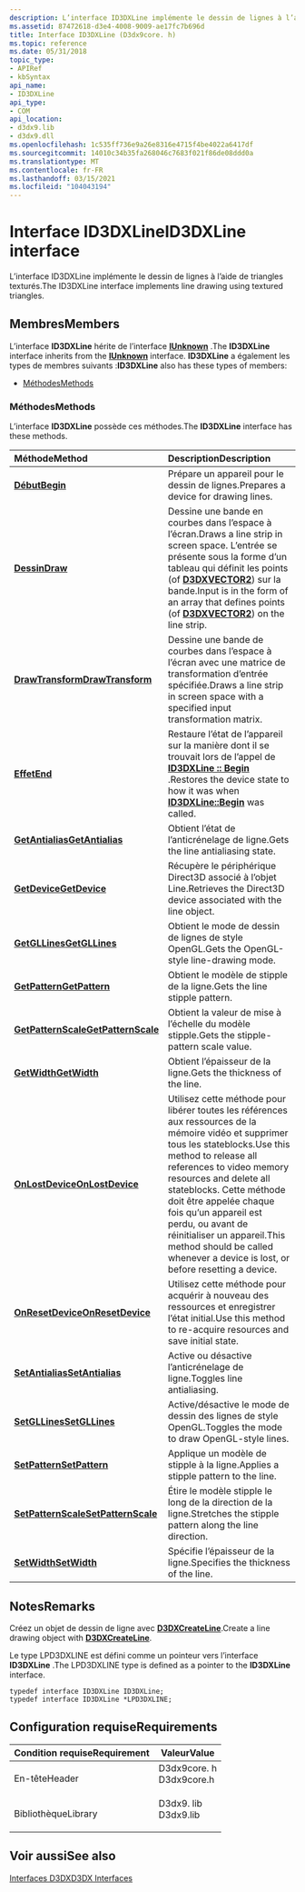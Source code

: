 ```yaml
---
description: L’interface ID3DXLine implémente le dessin de lignes à l’aide de triangles texturés.
ms.assetid: 87472618-d3e4-4008-9009-ae17fc7b696d
title: Interface ID3DXLine (D3dx9core. h)
ms.topic: reference
ms.date: 05/31/2018
topic_type:
- APIRef
- kbSyntax
api_name:
- ID3DXLine
api_type:
- COM
api_location:
- d3dx9.lib
- d3dx9.dll
ms.openlocfilehash: 1c535ff736e9a26e8316e4715f4be4022a6417df
ms.sourcegitcommit: 14010c34b35fa268046c7683f021f86de08ddd0a
ms.translationtype: MT
ms.contentlocale: fr-FR
ms.lasthandoff: 03/15/2021
ms.locfileid: "104043194"
---
```

# <a name="id3dxline-interface"></a><span data-ttu-id="d277f-103">Interface ID3DXLine</span><span class="sxs-lookup"><span data-stu-id="d277f-103">ID3DXLine interface</span></span>

<span data-ttu-id="d277f-104">L’interface ID3DXLine implémente le dessin de lignes à l’aide de triangles texturés.</span><span class="sxs-lookup"><span data-stu-id="d277f-104">The ID3DXLine interface implements line drawing using textured triangles.</span></span>

## <a name="members"></a><span data-ttu-id="d277f-105">Membres</span><span class="sxs-lookup"><span data-stu-id="d277f-105">Members</span></span>

<span data-ttu-id="d277f-106">L’interface **ID3DXLine** hérite de l’interface [**IUnknown**](/windows/win32/api/unknwn/nn-unknwn-iunknown) .</span><span class="sxs-lookup"><span data-stu-id="d277f-106">The **ID3DXLine** interface inherits from the [**IUnknown**](/windows/win32/api/unknwn/nn-unknwn-iunknown) interface.</span></span> <span data-ttu-id="d277f-107">**ID3DXLine** a également les types de membres suivants :</span><span class="sxs-lookup"><span data-stu-id="d277f-107">**ID3DXLine** also has these types of members:</span></span>

-   [<span data-ttu-id="d277f-108">Méthodes</span><span class="sxs-lookup"><span data-stu-id="d277f-108">Methods</span></span>](#methods)

### <a name="methods"></a><span data-ttu-id="d277f-109">Méthodes</span><span class="sxs-lookup"><span data-stu-id="d277f-109">Methods</span></span>

<span data-ttu-id="d277f-110">L’interface **ID3DXLine** possède ces méthodes.</span><span class="sxs-lookup"><span data-stu-id="d277f-110">The **ID3DXLine** interface has these methods.</span></span>



| <span data-ttu-id="d277f-111">Méthode</span><span class="sxs-lookup"><span data-stu-id="d277f-111">Method</span></span>                                                | <span data-ttu-id="d277f-112">Description</span><span class="sxs-lookup"><span data-stu-id="d277f-112">Description</span></span>                                                                                                                                                                                      |
|:------------------------------------------------------|:-------------------------------------------------------------------------------------------------------------------------------------------------------------------------------------------------|
| [<span data-ttu-id="d277f-113">**Début**</span><span class="sxs-lookup"><span data-stu-id="d277f-113">**Begin**</span></span>](id3dxline--begin.md)                     | <span data-ttu-id="d277f-114">Prépare un appareil pour le dessin de lignes.</span><span class="sxs-lookup"><span data-stu-id="d277f-114">Prepares a device for drawing lines.</span></span><br/>                                                                                                                                                  |
| [<span data-ttu-id="d277f-115">**Dessin**</span><span class="sxs-lookup"><span data-stu-id="d277f-115">**Draw**</span></span>](id3dxline--draw.md)                       | <span data-ttu-id="d277f-116">Dessine une bande en courbes dans l’espace à l’écran.</span><span class="sxs-lookup"><span data-stu-id="d277f-116">Draws a line strip in screen space.</span></span> <span data-ttu-id="d277f-117">L’entrée se présente sous la forme d’un tableau qui définit les points (of [**D3DXVECTOR2**](d3dxvector2.md)) sur la bande.</span><span class="sxs-lookup"><span data-stu-id="d277f-117">Input is in the form of an array that defines points (of [**D3DXVECTOR2**](d3dxvector2.md)) on the line strip.</span></span><br/>                                   |
| [<span data-ttu-id="d277f-118">**DrawTransform**</span><span class="sxs-lookup"><span data-stu-id="d277f-118">**DrawTransform**</span></span>](id3dxline--drawtransform.md)     | <span data-ttu-id="d277f-119">Dessine une bande de courbes dans l’espace à l’écran avec une matrice de transformation d’entrée spécifiée.</span><span class="sxs-lookup"><span data-stu-id="d277f-119">Draws a line strip in screen space with a specified input transformation matrix.</span></span><br/>                                                                                                      |
| [<span data-ttu-id="d277f-120">**Effet**</span><span class="sxs-lookup"><span data-stu-id="d277f-120">**End**</span></span>](id3dxline--end.md)                         | <span data-ttu-id="d277f-121">Restaure l’état de l’appareil sur la manière dont il se trouvait lors de l’appel de [**ID3DXLine :: Begin**](id3dxline--begin.md) .</span><span class="sxs-lookup"><span data-stu-id="d277f-121">Restores the device state to how it was when [**ID3DXLine::Begin**](id3dxline--begin.md) was called.</span></span><br/>                                                                                 |
| [<span data-ttu-id="d277f-122">**GetAntialias**</span><span class="sxs-lookup"><span data-stu-id="d277f-122">**GetAntialias**</span></span>](id3dxline--getantialias.md)       | <span data-ttu-id="d277f-123">Obtient l’état de l’anticrénelage de ligne.</span><span class="sxs-lookup"><span data-stu-id="d277f-123">Gets the line antialiasing state.</span></span><br/>                                                                                                                                                     |
| [<span data-ttu-id="d277f-124">**GetDevice**</span><span class="sxs-lookup"><span data-stu-id="d277f-124">**GetDevice**</span></span>](id3dxline--getdevice.md)             | <span data-ttu-id="d277f-125">Récupère le périphérique Direct3D associé à l’objet Line.</span><span class="sxs-lookup"><span data-stu-id="d277f-125">Retrieves the Direct3D device associated with the line object.</span></span><br/>                                                                                                                        |
| [<span data-ttu-id="d277f-126">**GetGLLines**</span><span class="sxs-lookup"><span data-stu-id="d277f-126">**GetGLLines**</span></span>](id3dxline--getgllines.md)           | <span data-ttu-id="d277f-127">Obtient le mode de dessin de lignes de style OpenGL.</span><span class="sxs-lookup"><span data-stu-id="d277f-127">Gets the OpenGL-style line-drawing mode.</span></span><br/>                                                                                                                                              |
| [<span data-ttu-id="d277f-128">**GetPattern**</span><span class="sxs-lookup"><span data-stu-id="d277f-128">**GetPattern**</span></span>](id3dxline--getpattern.md)           | <span data-ttu-id="d277f-129">Obtient le modèle de stipple de la ligne.</span><span class="sxs-lookup"><span data-stu-id="d277f-129">Gets the line stipple pattern.</span></span><br/>                                                                                                                                                        |
| [<span data-ttu-id="d277f-130">**GetPatternScale**</span><span class="sxs-lookup"><span data-stu-id="d277f-130">**GetPatternScale**</span></span>](id3dxline--getpatternscale.md) | <span data-ttu-id="d277f-131">Obtient la valeur de mise à l’échelle du modèle stipple.</span><span class="sxs-lookup"><span data-stu-id="d277f-131">Gets the stipple-pattern scale value.</span></span><br/>                                                                                                                                                 |
| [<span data-ttu-id="d277f-132">**GetWidth**</span><span class="sxs-lookup"><span data-stu-id="d277f-132">**GetWidth**</span></span>](id3dxline--getwidth.md)               | <span data-ttu-id="d277f-133">Obtient l’épaisseur de la ligne.</span><span class="sxs-lookup"><span data-stu-id="d277f-133">Gets the thickness of the line.</span></span><br/>                                                                                                                                                       |
| [<span data-ttu-id="d277f-134">**OnLostDevice**</span><span class="sxs-lookup"><span data-stu-id="d277f-134">**OnLostDevice**</span></span>](id3dxline--onlostdevice.md)       | <span data-ttu-id="d277f-135">Utilisez cette méthode pour libérer toutes les références aux ressources de la mémoire vidéo et supprimer tous les stateblocks.</span><span class="sxs-lookup"><span data-stu-id="d277f-135">Use this method to release all references to video memory resources and delete all stateblocks.</span></span> <span data-ttu-id="d277f-136">Cette méthode doit être appelée chaque fois qu’un appareil est perdu, ou avant de réinitialiser un appareil.</span><span class="sxs-lookup"><span data-stu-id="d277f-136">This method should be called whenever a device is lost, or before resetting a device.</span></span><br/> |
| [<span data-ttu-id="d277f-137">**OnResetDevice**</span><span class="sxs-lookup"><span data-stu-id="d277f-137">**OnResetDevice**</span></span>](id3dxline--onresetdevice.md)     | <span data-ttu-id="d277f-138">Utilisez cette méthode pour acquérir à nouveau des ressources et enregistrer l’état initial.</span><span class="sxs-lookup"><span data-stu-id="d277f-138">Use this method to re-acquire resources and save initial state.</span></span><br/>                                                                                                                       |
| [<span data-ttu-id="d277f-139">**SetAntialias**</span><span class="sxs-lookup"><span data-stu-id="d277f-139">**SetAntialias**</span></span>](id3dxline--setantialias.md)       | <span data-ttu-id="d277f-140">Active ou désactive l’anticrénelage de ligne.</span><span class="sxs-lookup"><span data-stu-id="d277f-140">Toggles line antialiasing.</span></span><br/>                                                                                                                                                            |
| [<span data-ttu-id="d277f-141">**SetGLLines**</span><span class="sxs-lookup"><span data-stu-id="d277f-141">**SetGLLines**</span></span>](id3dxline--setgllines.md)           | <span data-ttu-id="d277f-142">Active/désactive le mode de dessin des lignes de style OpenGL.</span><span class="sxs-lookup"><span data-stu-id="d277f-142">Toggles the mode to draw OpenGL-style lines.</span></span><br/>                                                                                                                                          |
| [<span data-ttu-id="d277f-143">**SetPattern**</span><span class="sxs-lookup"><span data-stu-id="d277f-143">**SetPattern**</span></span>](id3dxline--setpattern.md)           | <span data-ttu-id="d277f-144">Applique un modèle de stipple à la ligne.</span><span class="sxs-lookup"><span data-stu-id="d277f-144">Applies a stipple pattern to the line.</span></span><br/>                                                                                                                                                |
| [<span data-ttu-id="d277f-145">**SetPatternScale**</span><span class="sxs-lookup"><span data-stu-id="d277f-145">**SetPatternScale**</span></span>](id3dxline--setpatternscale.md) | <span data-ttu-id="d277f-146">Étire le modèle stipple le long de la direction de la ligne.</span><span class="sxs-lookup"><span data-stu-id="d277f-146">Stretches the stipple pattern along the line direction.</span></span><br/>                                                                                                                               |
| [<span data-ttu-id="d277f-147">**SetWidth**</span><span class="sxs-lookup"><span data-stu-id="d277f-147">**SetWidth**</span></span>](id3dxline--setwidth.md)               | <span data-ttu-id="d277f-148">Spécifie l’épaisseur de la ligne.</span><span class="sxs-lookup"><span data-stu-id="d277f-148">Specifies the thickness of the line.</span></span><br/>                                                                                                                                                  |



 

## <a name="remarks"></a><span data-ttu-id="d277f-149">Notes</span><span class="sxs-lookup"><span data-stu-id="d277f-149">Remarks</span></span>

<span data-ttu-id="d277f-150">Créez un objet de dessin de ligne avec [**D3DXCreateLine**](d3dxcreateline.md).</span><span class="sxs-lookup"><span data-stu-id="d277f-150">Create a line drawing object with [**D3DXCreateLine**](d3dxcreateline.md).</span></span>

<span data-ttu-id="d277f-151">Le type LPD3DXLINE est défini comme un pointeur vers l’interface **ID3DXLine** .</span><span class="sxs-lookup"><span data-stu-id="d277f-151">The LPD3DXLINE type is defined as a pointer to the **ID3DXLine** interface.</span></span>


```
typedef interface ID3DXLine ID3DXLine;
typedef interface ID3DXLine *LPD3DXLINE;
```



## <a name="requirements"></a><span data-ttu-id="d277f-152">Configuration requise</span><span class="sxs-lookup"><span data-stu-id="d277f-152">Requirements</span></span>



| <span data-ttu-id="d277f-153">Condition requise</span><span class="sxs-lookup"><span data-stu-id="d277f-153">Requirement</span></span> | <span data-ttu-id="d277f-154">Valeur</span><span class="sxs-lookup"><span data-stu-id="d277f-154">Value</span></span> |
|--------------------|----------------------------------------------------------------------------------------|
| <span data-ttu-id="d277f-155">En-tête</span><span class="sxs-lookup"><span data-stu-id="d277f-155">Header</span></span><br/>  | <dl> <span data-ttu-id="d277f-156"><dt>D3dx9core. h</dt></span><span class="sxs-lookup"><span data-stu-id="d277f-156"><dt>D3dx9core.h</dt></span></span> </dl> |
| <span data-ttu-id="d277f-157">Bibliothèque</span><span class="sxs-lookup"><span data-stu-id="d277f-157">Library</span></span><br/> | <dl> <span data-ttu-id="d277f-158"><dt>D3dx9. lib</dt></span><span class="sxs-lookup"><span data-stu-id="d277f-158"><dt>D3dx9.lib</dt></span></span> </dl>   |



## <a name="see-also"></a><span data-ttu-id="d277f-159">Voir aussi</span><span class="sxs-lookup"><span data-stu-id="d277f-159">See also</span></span>

<dl> <dt>

[<span data-ttu-id="d277f-160">Interfaces D3DX</span><span class="sxs-lookup"><span data-stu-id="d277f-160">D3DX Interfaces</span></span>](dx9-graphics-reference-d3dx-interfaces.md)
</dt> </dl>

 

 
